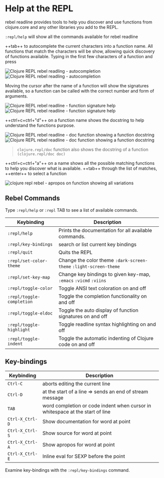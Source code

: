 # Help at the REPL

rebel readline provides tools to help you discover and use functions from clojure.core and any other libraries you add to the REPL.

`:repl/help` will show all the commands available for rebel readline

++tab++ to autocomplete the current characters into a function name.  All functions that match the characters will be show, allowing quick discovery of functions available.
Typing in the first few characters of a function and press

![Clojure REPL rebel readling - autocompletion](https://raw.githubusercontent.com/practicalli/graphic-design/live/clojure/rebel/clojure-repl-rebel-function-autocomplete-map-dark.png#only-dark)
![Clojure REPL rebel readling - autocompletion](https://raw.githubusercontent.com/practicalli/graphic-design/live/clojure/rebel/clojure-repl-rebel-function-autocomplete-map-light.png#only-light)

Moving the cursor after the name of a function will show the signatures available, so a function can be called with the correct number and form of arguments.

![Clojure REPL rebel readline - function signature help](https://raw.githubusercontent.com/practicalli/graphic-design/live/clojure/rebel/clojure-repl-rebel-function-signature-map-dark.png#only-dark)
![Clojure REPL rebel readline - function signature help](https://raw.githubusercontent.com/practicalli/graphic-design/live/clojure/rebel/clojure-repl-rebel-function-signature-map-light.png#only-light)

++ctrl+c+ctrl+"d"++ on a function name shows the docstring to help understand the functions purpose.

![Clojure REPL rebel readline - doc function showing a function docstring](https://raw.githubusercontent.com/practicalli/graphic-design/live/clojure/rebel/clojure-repl-rebel-function-doc-map-dark.png#only-dark)
![Clojure REPL rebel readline - doc function showing a function docstring](https://raw.githubusercontent.com/practicalli/graphic-design/live/clojure/rebel/clojure-repl-rebel-function-doc-map-light.png#only-light)

> `clojure.repl/doc` function also shows the docstring of a function `(clojure.repl/doc doc)`


++ctrl+c+ctrl+"a"++ on a name shows all the possible matching functions to help you discover what is available.  ++tab++ through the list of matches, ++enter++ to select a function

![clojure repl rebel - apropos on function showing all variations](https://raw.githubusercontent.com/practicalli/graphic-design/live/clojure/rebel/clojure-repl-rebel-function-apropos-map-dark.png#only-dark)


## Rebel Commands

Type `:repl/help` or `:repl` TAB to see a list of available commands.

| Keybinding                | Description                                                       |
|---------------------------|-------------------------------------------------------------------|
| `:repl/help`              | Prints the documentation for all available commands.              |
| `:repl/key-bindings`      | search or list current key bindings                               |
| `:repl/quit`              | Quits the REPL                                                    |
| `:repl/set-color-theme`   | Change the color theme `:dark-screen-theme` `:light-screen-theme` |
| `:repl/set-key-map`       | Change key bindings to given key-map, `:emacs` `:vicmd` `:viins`  |
| `:repl/toggle-color`      | Toggle ANSI text coloration on and off                            |
| `:repl/toggle-completion` | Toggle the completion functionality on and off                    |
| `:repl/toggle-eldoc`      | Toggle the auto display of function signatures on and off         |
| `:repl/toggle-highlight`  | Toggle readline syntax highlighting on and off                    |
| `:repl/toggle-indent`     | Toggle the automatic indenting of Clojure code on and off         |


## Key-bindings

| Keybinding      | Description                                                                   |
|-----------------|-------------------------------------------------------------------------------|
| `Ctrl-C`        | aborts editing the current line                                               |
| `Ctrl-D`        | at the start of a line => sends an end of stream message                      |
| `TAB`           | word completion or code indent when cursor in whitespace at the start of line |
| `Ctrl-X_Ctrl-D` | Show documentation for word at point                                          |
| `Ctrl-X_Ctrl-S` | Show source for word at point                                                 |
| `Ctrl-X_Ctrl-A` | Show apropos for word at point                                                |
| `Ctrl-X_Ctrl-E` | Inline eval for SEXP before the point                                         |

Examine key-bindings with the `:repl/key-bindings` command.
